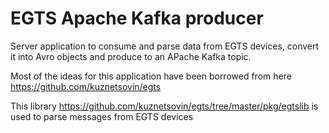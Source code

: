 # EGTS Apache Kafka producer

Server application to consume and parse data from EGTS devices, convert it into Avro objects and produce to an APache Kafka topic. 

Most of the ideas for this application have been borrowed from here https://github.com/kuznetsovin/egts

This library https://github.com/kuznetsovin/egts/tree/master/pkg/egtslib is used to parse messages from EGTS devices 
